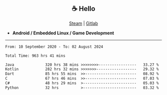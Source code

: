 <h2 align="center"> ☕ Hello </h2>

<p align="center">
  <a href="https://steamcommunity.com/id/Niforances/">Steam</a> |
  <a href="https://gitlab.com/niforances">Gitlab</a>
</p>

 - **Android / Embedded Linux / Game Development**

------

<!--START_SECTION:waka-->

```txt
From: 10 September 2020 - To: 02 August 2024

Total Time: 963 hrs 41 mins

Java              320 hrs 38 mins >>>>>>>>-----------------   33.27 %
Kotlin            282 hrs 32 mins >>>>>>>------------------   29.32 %
Dart              85 hrs 55 mins  >>-----------------------   08.92 %
C                 67 hrs 46 mins  >>-----------------------   07.03 %
C#                48 hrs 29 mins  >------------------------   05.03 %
Python            32 hrs          >------------------------   03.32 %
```

<!--END_SECTION:waka-->
